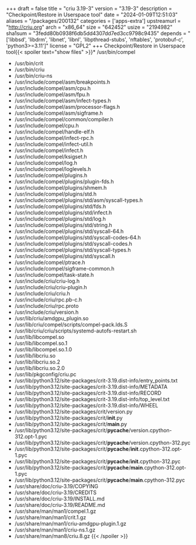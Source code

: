 +++
draft = false
title = "criu 3.19-3"
version = "3.19-3"
description = "Checkpoint/Restore in Userspace tool"
date = "2024-01-09T12:51:03"
aliases = "/packages/200132"
categories = ['apps-extra']
upstreamurl = "http://criu.org"
arch = "x86_64"
size = "642452"
usize = "2194982"
sha1sum = "3fedd80b0938f6db5dd4307dd7ed3cc9798c9435"
depends = "['libbsd', 'libdrm', 'libnet', 'libnl', 'libpthread-stubs', 'nftables', 'protobuf-c', 'python3>=3.11']"
license = "GPL2"
+++
Checkpoint/Restore in Userspace tool{{< spoiler text="show files" >}}* /usr/bin/compel
* /usr/bin/crit
* /usr/bin/criu
* /usr/bin/criu-ns
* /usr/include/compel/asm/breakpoints.h
* /usr/include/compel/asm/cpu.h
* /usr/include/compel/asm/fpu.h
* /usr/include/compel/asm/infect-types.h
* /usr/include/compel/asm/processor-flags.h
* /usr/include/compel/asm/sigframe.h
* /usr/include/compel/common/compiler.h
* /usr/include/compel/cpu.h
* /usr/include/compel/handle-elf.h
* /usr/include/compel/infect-rpc.h
* /usr/include/compel/infect-util.h
* /usr/include/compel/infect.h
* /usr/include/compel/ksigset.h
* /usr/include/compel/log.h
* /usr/include/compel/loglevels.h
* /usr/include/compel/plugins.h
* /usr/include/compel/plugins/plugin-fds.h
* /usr/include/compel/plugins/shmem.h
* /usr/include/compel/plugins/std.h
* /usr/include/compel/plugins/std/asm/syscall-types.h
* /usr/include/compel/plugins/std/fds.h
* /usr/include/compel/plugins/std/infect.h
* /usr/include/compel/plugins/std/log.h
* /usr/include/compel/plugins/std/string.h
* /usr/include/compel/plugins/std/syscall-64.h
* /usr/include/compel/plugins/std/syscall-codes-64.h
* /usr/include/compel/plugins/std/syscall-codes.h
* /usr/include/compel/plugins/std/syscall-types.h
* /usr/include/compel/plugins/std/syscall.h
* /usr/include/compel/ptrace.h
* /usr/include/compel/sigframe-common.h
* /usr/include/compel/task-state.h
* /usr/include/criu/criu-log.h
* /usr/include/criu/criu-plugin.h
* /usr/include/criu/criu.h
* /usr/include/criu/rpc.pb-c.h
* /usr/include/criu/rpc.proto
* /usr/include/criu/version.h
* /usr/lib/criu/amdgpu_plugin.so
* /usr/lib/criu/compel/scripts/compel-pack.lds.S
* /usr/lib/criu/criu/scripts/systemd-autofs-restart.sh
* /usr/lib/libcompel.so
* /usr/lib/libcompel.so.1
* /usr/lib/libcompel.so.1.0
* /usr/lib/libcriu.so
* /usr/lib/libcriu.so.2
* /usr/lib/libcriu.so.2.0
* /usr/lib/pkgconfig/criu.pc
* /usr/lib/python3.12/site-packages/crit-3.19.dist-info/entry_points.txt
* /usr/lib/python3.12/site-packages/crit-3.19.dist-info/METADATA
* /usr/lib/python3.12/site-packages/crit-3.19.dist-info/RECORD
* /usr/lib/python3.12/site-packages/crit-3.19.dist-info/top_level.txt
* /usr/lib/python3.12/site-packages/crit-3.19.dist-info/WHEEL
* /usr/lib/python3.12/site-packages/crit/version.py
* /usr/lib/python3.12/site-packages/crit/__init__.py
* /usr/lib/python3.12/site-packages/crit/__main__.py
* /usr/lib/python3.12/site-packages/crit/__pycache__/version.cpython-312.opt-1.pyc
* /usr/lib/python3.12/site-packages/crit/__pycache__/version.cpython-312.pyc
* /usr/lib/python3.12/site-packages/crit/__pycache__/__init__.cpython-312.opt-1.pyc
* /usr/lib/python3.12/site-packages/crit/__pycache__/__init__.cpython-312.pyc
* /usr/lib/python3.12/site-packages/crit/__pycache__/__main__.cpython-312.opt-1.pyc
* /usr/lib/python3.12/site-packages/crit/__pycache__/__main__.cpython-312.pyc
* /usr/share/doc/criu-3.19/COPYING
* /usr/share/doc/criu-3.19/CREDITS
* /usr/share/doc/criu-3.19/INSTALL.md
* /usr/share/doc/criu-3.19/README.md
* /usr/share/man/man1/compel.1.gz
* /usr/share/man/man1/crit.1.gz
* /usr/share/man/man1/criu-amdgpu-plugin.1.gz
* /usr/share/man/man1/criu-ns.1.gz
* /usr/share/man/man8/criu.8.gz
{{< /spoiler >}}